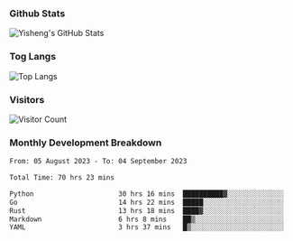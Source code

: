 ### Github Stats
![Yisheng's GitHub Stats](https://github-readme-stats-9qabuvhk1-gongyisheng.vercel.app/api?username=gongyisheng&count_private=true&show_icons=true)
### Tog Langs
![Top Langs](https://github-readme-stats-9qabuvhk1-gongyisheng.vercel.app/api/top-langs/?username=gongyisheng&layout=compact)
### Visitors
![Visitor Count](https://profile-counter.glitch.me/gongyisheng/count.svg)
### Monthly Development Breakdown
<!--START_SECTION:waka-->

```txt
From: 05 August 2023 - To: 04 September 2023

Total Time: 70 hrs 23 mins

Python                     30 hrs 16 mins  ██████████▓░░░░░░░░░░░░░░   43.01 %
Go                         14 hrs 22 mins  █████░░░░░░░░░░░░░░░░░░░░   20.44 %
Rust                       13 hrs 18 mins  ████▓░░░░░░░░░░░░░░░░░░░░   18.90 %
Markdown                   6 hrs 8 mins    ██▒░░░░░░░░░░░░░░░░░░░░░░   08.73 %
YAML                       3 hrs 37 mins   █▒░░░░░░░░░░░░░░░░░░░░░░░   05.16 %
```

<!--END_SECTION:waka-->

